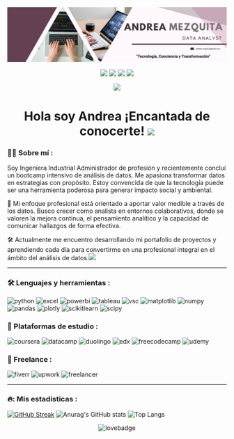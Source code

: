 <!--
**Andreamezquita/Andreamezquita** is a ✨ _special_ ✨ repository because its `README.md` (this file) appears on your GitHub profile.

Here are some ideas to get you started:

- 🔭 I’m currently working on ...
- 🌱 I’m currently learning ...
- 👯 I’m looking to collaborate on ...
- 🤔 I’m looking for help with ...
- 💬 Ask me about ...
- 📫 How to reach me: ...
- 😄 Pronouns: ...
- ⚡ Fun fact: ...
-->

<div id="header" align="center">
  <img decoding="async" src="https://github.com/Andreamezquita/Andreamezquita/blob/main/Banner.png" width="800"/>
  
  [![](https://img.shields.io/badge/LinkedIn-0077B5?style=for-the-badge&logo=linkedin&logoColor=white)](https://www.linkedin.com/in/Andreamezquita) [![](https://img.shields.io/badge/Gmail-D14836?style=for-the-badge&logo=gmail&logoColor=white)](mailto:andrea.mzg21@gmail.com) [![](https://img.shields.io/badge/Spotify-1ED760?&style=for-the-badge&logo=spotify&logoColor=white)](https://open.spotify.com/user/12156559813?si=6e008060af2443fa) [![](https://img.shields.io/badge/Telegram-2CA5E0?style=for-the-badge&logo=telegram&logoColor=white)](https://t.me/andreamezquita)
  
</div>

<div id="badges" align="center">

  ![](https://komarev.com/ghpvc/?username=Andreamezquita&abbreviated=true&color=77608a)
  
<h1>
    Hola soy Andrea ¡Encantada de conocerte!
  <img decoding="async" src="https://media.giphy.com/media/hvRJCLFzcasrR4ia7z/giphy.gif" width="30px"/>
</h1>

 <div id="header" align="left">

### :woman_technologist: Sobre mí :
Soy Ingeniera Industrial Administrador de profesión y recientemente concluí un bootcamp intensivo de análisis de datos. Me apasiona transformar datos en estrategias con propósito. Estoy convencida de que la tecnología puede ser una herramienta poderosa para generar impacto social y ambiental. 

🎯 Mi enfoque profesional está orientado a aportar valor medible a través de los datos. Busco crecer como analista en entornos colaborativos, donde se valoren la mejora continua, el pensamiento analítico y la capacidad de comunicar hallazgos de forma efectiva.

🛠️ Actualmente me encuentro desarrollando mi portafolio de proyectos y aprendiendo cada día para convertirme en una profesional integral en el ámbito del análisis de datos.<img decoding="async" src="https://media.giphy.com/media/WUlplcMpOCEmTGBtBW/giphy.gif" width="30">

---

### :hammer_and_wrench: Lenguajes y herramientas :
<div id="header" align="left">
    <img decoding="async" src="https://img.shields.io/badge/Python-3776AB?style=for-the-badge&logo=python&logoColor=white" alt="python"/>
  </a>
 <img decoding="async" src="https://img.shields.io/badge/Microsoft_Excel-217346?style=for-the-badge&logo=microsoft-excel&logoColor=white" alt="excel"/>
  </a>
 <img decoding="async" src="https://img.shields.io/badge/Power_BI-FFBE00?style=for-the-badge&logo=Power-BI&logoColor=white" alt="powerbi"/>
  </a>
 <img decoding="async" src="https://img.shields.io/badge/Tableau-E97627?style=for-the-badge&logo=Tableau&logoColor=white" alt="tableau"/>
  </a>
 <img decoding="async" src="https://img.shields.io/badge/Visual_Studio_Code-0078D4?style=for-the-badge&logo=visual%20studio%20code&logoColor=white" alt="vsc"/>
  </a>
 <img decoding="async" src="https://img.shields.io/badge/Matplotlib-%23ffffff.svg?style=for-the-badge&logo=Matplotlib&logoColor=black" alt="matplotlib"/>
  </a>
 <img decoding="async" src="https://img.shields.io/badge/numpy-%23013243.svg?style=for-the-badge&logo=numpy&logoColor=white" alt="numpy"/>
  </a>
 <img decoding="async" src="https://img.shields.io/badge/pandas-%23150458.svg?style=for-the-badge&logo=pandas&logoColor=white" alt="pandas"/>
  </a>
 <img decoding="async" src="https://img.shields.io/badge/Plotly-%233F4F75.svg?style=for-the-badge&logo=plotly&logoColor=white" alt="plotly"/>
  </a>
 <img decoding="async" src="https://img.shields.io/badge/scikit--learn-%23F7931E.svg?style=for-the-badge&logo=scikit-learn&logoColor=white" alt="scikitlearn"/>
  </a>
 <img decoding="async" src="https://img.shields.io/badge/SciPy-%230C55A5.svg?style=for-the-badge&logo=scipy&logoColor=%white" alt="scipy"/>
  </a>  
</div>

### 🧠 Plataformas de estudio :
<div id="header" align="left">
 <img decoding="async" src="https://img.shields.io/badge/Coursera-0056D2?style=for-the-badge&logo=Coursera&logoColor=white" alt="coursera"/>
  </a>
 <img decoding="async" src="https://img.shields.io/badge/Datacamp-05192D?style=for-the-badge&logo=datacamp&logoColor=65FF8F" alt="datacamp"/>
  </a>
 <img decoding="async" src="https://img.shields.io/badge/Duolingo-58CC02?style=for-the-badge&logo=Duolingo&logoColor=white" alt="duolingo"/>
  </a>
 <img decoding="async" src="https://img.shields.io/badge/Edx-193A3E?style=for-the-badge&logo=edx&logoColor=white" alt="edx"/>
  </a>
 <img decoding="async" src="https://img.shields.io/badge/freecodecamp-27273D?style=for-the-badge&logo=freecodecamp&logoColor=white" alt="freecodecamp"/>
  </a>
 <img decoding="async" src="https://img.shields.io/badge/Udemy-EC5252?style=for-the-badge&logo=Udemy&logoColor=white" alt="udemy"/>
</div>

### 🤝 Freelance :
<div id="header" align="left">
 <img decoding="async" src="https://img.shields.io/badge/fiverr-1DBF73?style=for-the-badge&logo=fiverr&logoColor=white" alt="fiverr"/>
  </a>
 <img decoding="async" src="https://img.shields.io/badge/UpWork-6FDA44?style=for-the-badge&logo=Upwork&logoColor=white" alt="upwork"/>
  </a>
 <img decoding="async" src="https://img.shields.io/badge/Freelancer-29B2FE?style=for-the-badge&logo=Freelancer&logoColor=white" alt="freelancer"/>

---

### 🔥: Mis estadísticas :
[![GitHub Streak](https://streak-stats.demolab.com/?user=Andreamezquita&theme=default)](https://git.io/streak-stats)
![Anurag's GitHub stats](https://github-readme-stats.vercel.app/api?username=Andreamezquita&show_icons=true&theme=transparent) ![Top Langs](https://github-readme-stats.vercel.app/api/top-langs/?username=Andreamezquita&layout=compact)

<div id="header" align="center">
<img decoding="async" src="http://ForTheBadge.com/images/badges/built-with-love.svg" alt="lovebadge"/>
</div>
